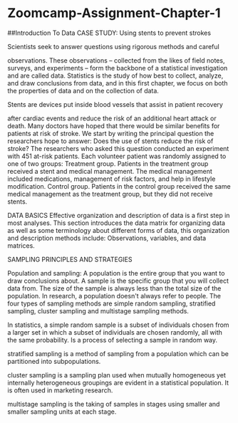 # Zoomcamp-Assignment-Chapter-1
##Introduction To Data
CASE STUDY: Using stents to prevent strokes

Scientists seek to answer questions using rigorous methods and careful

observations. These observations – collected from the likes of field
notes, surveys, and experiments – form the backbone of a statistical
investigation and are called data. Statistics is the study of how best
to collect, analyze, and draw conclusions from data, and in this first
chapter, we focus on both the properties of data and on the collection of data.

Stents are devices put inside blood vessels that assist in patient recovery

after cardiac events and reduce the risk of an additional heart attack or death. Many doctors have
hoped that there would be similar benefits for patients at risk of stroke. We start by writing the
principal question the researchers hope to answer:
Does the use of stents reduce the risk of stroke?
The researchers who asked this question conducted an experiment with 451 at-risk patients.
Each volunteer patient was randomly assigned to one of two groups:
Treatment group. Patients in the treatment group received a stent and medical management. The medical management included medications, management of risk factors, and help
in lifestyle modification.
Control group. Patients in the control group received the same medical management as the
treatment group, but they did not receive stents.

DATA BASICS
Effective organization and description of data is a first step in most analyses. This section
introduces the data matrix for organizing data as well as some terminology about different forms of
data, this organization and description methods include:
Observations, variables, and data matrices.


SAMPLING PRINCIPLES AND STRATEGIES

Population and sampling:
A population is the entire group that you want to draw conclusions about. A sample is the specific group that you will collect data from. The size of the sample is always less than the total size of the population. In research, a population doesn't always refer to people.
The four types of sampling methods are simple random sampling, stratified sampling, cluster sampling and multistage sampling methods. 


In statistics, a simple random sample is a subset of individuals chosen from a larger set in which a subset of individuals are chosen randomly, all with the same probability. Is a process of selecting a sample in random way. 

stratified sampling is a method of sampling from a population which can be partitioned into subpopulations.

cluster sampling is a sampling plan used when mutually homogeneous yet internally heterogeneous groupings are evident in a statistical population. It is often used in marketing research.

multistage sampling is the taking of samples in stages using smaller and smaller sampling units at each stage.


